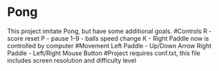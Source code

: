 # Pong 
This project imitate Pong, but have some additional goals.
#Controls
R - score reset
P - pause
1-9 - balls speed change
K - Right Paddle now is controlled by computer
#Movement
Left Paddle - Up/Down Arrow
Right Paddle - Left/Right Mouse Button
#Project requires conf.txt, this file includes screen resolution and difficulty level
